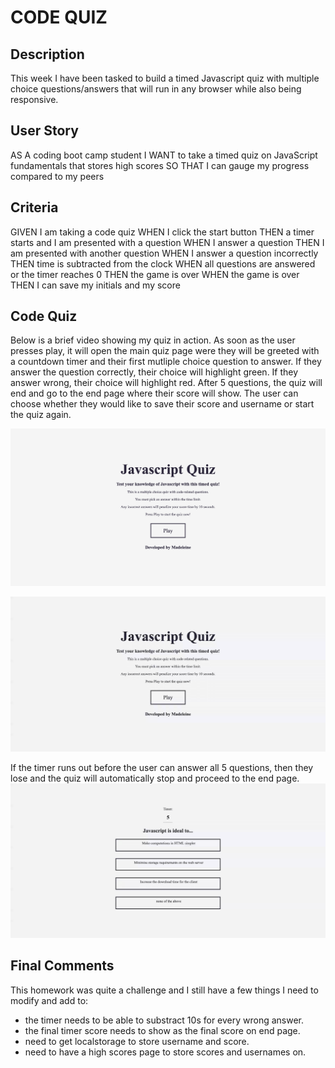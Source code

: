 # CODE QUIZ

## Description
This week I have been tasked to build a timed Javascript quiz with multiple choice questions/answers that will run in any browser while also being responsive. 

## User Story
AS A coding boot camp student
I WANT to take a timed quiz on JavaScript fundamentals that stores high scores
SO THAT I can gauge my progress compared to my peers

## Criteria
GIVEN I am taking a code quiz
WHEN I click the start button
THEN a timer starts and I am presented with a question
WHEN I answer a question
THEN I am presented with another question
WHEN I answer a question incorrectly
THEN time is subtracted from the clock
WHEN all questions are answered or the timer reaches 0
THEN the game is over
WHEN the game is over
THEN I can save my initials and my score

## Code Quiz
Below is a brief video showing my quiz in action. 
As soon as the user presses play, it will open the main quiz page were they will be greeted with a countdown timer and their first mutliple choice question to answer. If they answer the question correctly, their choice will highlight green. If they answer wrong, their choice will highlight red. After 5 questions, the quiz will end and go to the end page where their score will show. The user can choose whether they would like to save their score and username or start the quiz again. 

![Quiz start screen](./assets/images/quizstartpage.png)

![when the user clicks on play they will be presented with a timed multiple choice quiz. Once the quiz is finished, the user can enter in their username and save their high score otherwise they can press play again to start quiz from the beginning.](./assets/images/wholequiz.gif)


If the timer runs out before the user can answer all 5 questions, then they lose and the quiz will automatically stop and proceed to the end page.
![if timer runs out, quiz will automatically stop and go to end page](./assets/images/timerrunout.gif)


## Final Comments
This homework was quite a challenge and I still have a few things I need to modify and add to:

* the timer needs to be able to substract 10s for every wrong answer.
* the final timer score needs to show as the final score on end page.
* need to get localstorage to store username and score.
* need to have a high scores page to store scores and usernames on.
